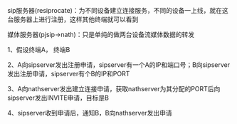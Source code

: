 
sip服务器(resiprocate)：为不同设备建立连接服务，不同的设备一上线，就在这台服务器上进行注册，这样其他终端就可以看到

媒体服务器(pjsip->nath)：只是单纯的做两台设备流媒体数据的转发

1、假设终端A， 终端B

2、A向sipserver发出注册申请，sipserver有一个A的IP和端口号；B向sipserver发出注册申请，sipserver有个B的IP和PORT

3、A向nathserver发出建立连接申请，获取nathserver为其分配的PORT后向sipserver发出INVITE申请，目标是B

4、sipserver收到申请后，通知B，B向nathserver发出申请

